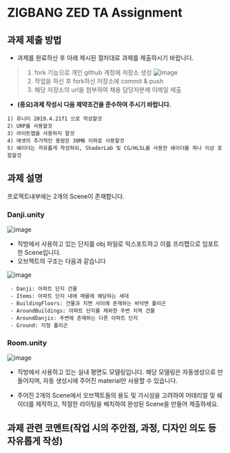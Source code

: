 # ZIGBANG ZED TA Assignment

## 과제 제출 방법
- 과제를 완료하신 후 아래 제시된 절차대로 과제를 제출하시기 바랍니다.
>1) fork 기능으로 개인 github 계정에 저장소 생성
>![image](https://user-images.githubusercontent.com/52955606/123530093-b8479380-d731-11eb-9f65-a1da28a683e4.png)
>2) 작업을 하신 후 fork하신 저장소에 commit & push
>3) 해당 저장소의 url을 첨부하여 채용 담당자분께 이메일 제출

- **(중요)과제 작성시 다음 제약조건을 준수하여 주시기 바랍니다.**
```
1) 유니티 2019.4.21f1 으로 작성할것
2) URP를 사용할것 
3) 라이트맵을 사용하지 말것
4) 애셋의 추가적인 용량은 30MB 이하로 사용할것
5) 쉐이더는 자유롭게 작성하되, ShaderLab 및 CG/HLSL를 사용한 쉐이더를 하나 이상 포함할것
```

## 과제 설명
프로젝트내부에는 2개의 Scene이 존재합니다.
### Danji.unity
![image](https://user-images.githubusercontent.com/52955606/122860977-a5137d00-d359-11eb-87b8-5cc82b3ff6f4.png)
- 직방에서 사용하고 있는 단지를 obj 파일로 익스포트하고 이를 프리팹으로 임포트한 Scene입니다.
- 오브젝트의 구조는 다음과 같습니다
 
![image](https://user-images.githubusercontent.com/52955606/122861078-cf653a80-d359-11eb-9fef-9e59731129a7.png)
```
 - Danji: 아파트 단지 건물
 - Items: 아파트 단지 내에 매물에 해당하는 세대
 - BuildingFloors: 건물과 지면 사이에 존재하는 바닥면 폴리곤
 - AroundBuildings: 아파트 단지를 제외한 주변 지역 건물 
 - AroundDanjis: 주변에 존재하는 다른 아파트 단지
 - Ground: 지형 폴리곤
```
### Room.unity
![image](https://user-images.githubusercontent.com/52955606/122860915-83b29100-d359-11eb-9f92-8e96eabb4adf.png)
- 직방에서 사용하고 있는 실내 평면도 모델링입니다. 해당 모델링은 자동생성으로 만들어지며, 자동 생성시에 주어진 material만 사용할 수 있습니다.

- 주어진 2개의 Scene에서 오브젝트들의 용도 및 가시성을 고려하여 머테리얼 및 쉐이더를 제작하고, 적절한 라이팅을 배치하여 완성된 Scene을 만들어 제출하세요.

## 과제 관련 코멘트(작업 시의 주안점, 과정, 디자인 의도 등 자유롭게 작성) 

